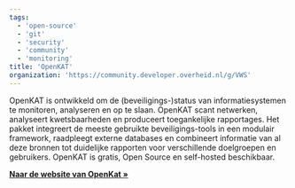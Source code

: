 ```yaml
---
tags:
  - 'open-source'
  - 'git'
  - 'security'
  - 'community'
  - 'monitoring'
title: 'OpenKAT'
organization: 'https://community.developer.overheid.nl/g/VWS'
---
```


OpenKAT is ontwikkeld om de (beveiligings-)status van informatiesystemen te monitoren, analyseren en op 
te slaan. OpenKAT scant netwerken, analyseert kwetsbaarheden en produceert toegankelijke rapportages. Het pakket integreert de meeste gebruikte beveiligings-tools in een modulair framework, raadpleegt externe databases en combineert informatie van al deze bronnen tot duidelijke rapporten voor verschillende doelgroepen en gebruikers. OpenKAT is gratis, Open Source en self-hosted beschikbaar.

**[Naar de website van OpenKat »](https://openkat.nl/)**